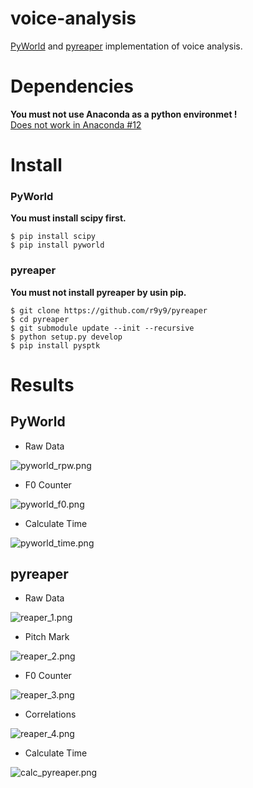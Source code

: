 # voice-analysis
[PyWorld](https://github.com/JeremyCCHsu/Python-Wrapper-for-World-Vocoder/blob/master/README.md) and [pyreaper](https://github.com/r9y9/pyreaper) implementation of voice analysis.

# Dependencies
**You must not use Anaconda as a python environmet !**  
[Does not work in Anaconda #12](https://github.com/JeremyCCHsu/Python-Wrapper-for-World-Vocoder/issues/12)  

# Install
### PyWorld
**You must install scipy first.**
```
$ pip install scipy
$ pip install pyworld
```

### pyreaper
**You must not install pyreaper by usin pip.**
```
$ git clone https://github.com/r9y9/pyreaper
$ cd pyreaper
$ git submodule update --init --recursive
$ python setup.py develop
$ pip install pysptk
```

# Results
## PyWorld
- Raw Data

![pyworld_rpw.png](https://qiita-image-store.s3.amazonaws.com/0/324488/4fe6f5eb-160d-af44-b342-2ceeafba5493.png)

- F0 Counter

![pyworld_f0.png](https://qiita-image-store.s3.amazonaws.com/0/324488/1eeb297b-d898-9e78-74bf-242610f7d037.png)

- Calculate Time

![pyworld_time.png](https://qiita-image-store.s3.amazonaws.com/0/324488/f2bfcf95-7752-28dc-8b0c-036a916d8344.png)

## pyreaper
- Raw Data

![reaper_1.png](https://qiita-image-store.s3.amazonaws.com/0/279783/13f70ed1-2c32-e868-87bc-bf6d523f8cc0.png)


- Pitch Mark

![reaper_2.png](https://qiita-image-store.s3.amazonaws.com/0/279783/2a2f1f68-2d11-ba40-ec13-6831253f3dd5.png)

- F0 Counter

![reaper_3.png](https://qiita-image-store.s3.amazonaws.com/0/279783/e4487091-6f34-9074-52c6-a86ab4541d05.png)

- Correlations

![reaper_4.png](https://qiita-image-store.s3.amazonaws.com/0/279783/dbd01465-ebf0-c777-a429-1cd09aba8326.png)

- Calculate Time

![calc_pyreaper.png](https://qiita-image-store.s3.amazonaws.com/0/279783/b3c34ada-e7f6-a2f2-dc29-e8a934fccc79.png)

